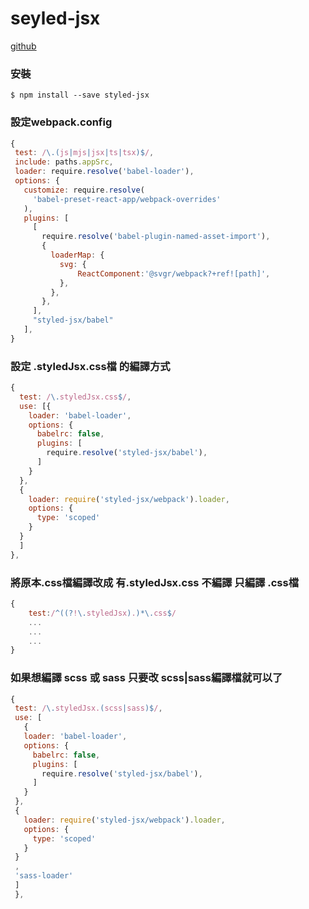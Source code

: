# seyled-jsx

[github](https://github.com/zeit/styled-jsx)

### **安裝**

```
$ npm install --save styled-jsx
```

###  **設定webpack.config**
```javascript
{
 test: /\.(js|mjs|jsx|ts|tsx)$/,
 include: paths.appSrc,
 loader: require.resolve('babel-loader'),
 options: {
   customize: require.resolve(
     'babel-preset-react-app/webpack-overrides'
   ),
   plugins: [
     [
       require.resolve('babel-plugin-named-asset-import'),
       {
         loaderMap: {
           svg: {
               ReactComponent:'@svgr/webpack?+ref![path]',
           },
         },
       },
     ],
     "styled-jsx/babel"
   ],
}

```

### **設定 .styledJsx.css檔 的編譯方式**
```javascript
{
  test: /\.styledJsx.css$/,
  use: [{
    loader: 'babel-loader',
    options: {
      babelrc: false,
      plugins: [
        require.resolve('styled-jsx/babel'),
      ]
    }
  },
  {
    loader: require('styled-jsx/webpack').loader,
    options: {
      type: 'scoped'
    }
  }
  ]
},
```

### **將原本.css檔編譯改成 有.styledJsx.css 不編譯 只編譯 .css檔**

```javascript
{
	test:/^((?!\.styledJsx).)*\.css$/
	...
	...
	...
}
```

### **如果想編譯 scss 或 sass 只要改 scss|sass編譯檔就可以了**
```javascript
{
 test: /\.styledJsx.(scss|sass)$/,
 use: [
   {
   loader: 'babel-loader',
   options: {
     babelrc: false,
     plugins: [
       require.resolve('styled-jsx/babel'),
     ]
   }
 },
 {
   loader: require('styled-jsx/webpack').loader,
   options: {
     type: 'scoped'
   }
 }
 ,
 'sass-loader'
 ]
 },
```
